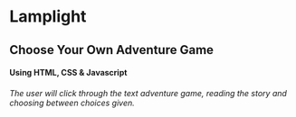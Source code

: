 # Lamplight

## Choose Your Own Adventure Game
#### Using  HTML, CSS & Javascript

###### The user will click through the text adventure game, reading the story and choosing between choices given.


